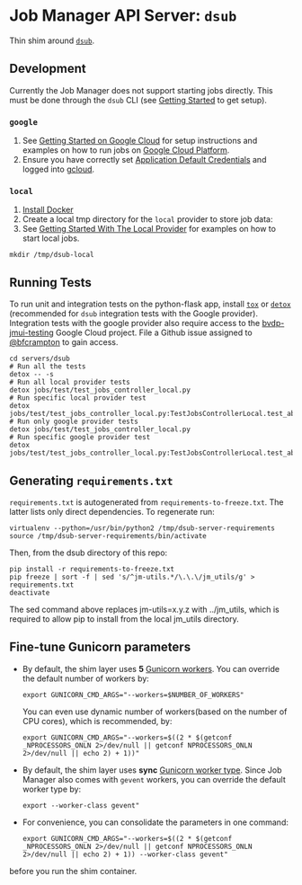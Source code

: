 # Job Manager API Server: `dsub`

Thin shim around [`dsub`](https://github.com/googlegenomics/dsub).

## Development

Currently the Job Manager does not support starting jobs directly. This must be done through the `dsub` CLI (see [Getting Started](https://github.com/googlegenomics/dsub#getting-started) to get setup).

### `google`
1. See [Getting Started on Google Cloud](https://github.com/googlegenomics/dsub#getting-started-on-google-cloud) for setup instructions and examples on how to run jobs on [Google Cloud Platform](https://www.google.com/search?q=google+cloud+platform&oq=Google+Cloud+Platform&aqs=chrome.0.0j69i60l3j0l2.2358j0j7&sourceid=chrome&ie=UTF-8).
1. Ensure you have correctly set [Application Default
Credentials](https://developers.google.com/identity/protocols/application-default-credentials)
and logged into [gcloud](https://cloud.google.com/sdk/docs/quickstarts).


### `local`
1. [Install Docker](https://docs.docker.com/engine/installation/)
1. Create a local tmp directory for the `local` provider to store job data:
1. See [Getting Started With The Local Provider](https://github.com/googlegenomics/dsub#getting-started-with-the-local-provider) for examples on how to start local jobs.
```
mkdir /tmp/dsub-local
```

## Running Tests
To run unit and integration tests on the python-flask app, install
[`tox`](https://github.com/tox-dev/tox) or
[`detox`](https://github.com/tox-dev/detox) (recommended for `dsub`
integration tests with the Google provider). Integration tests with the google
provider also require access to the [bvdp-jmui-testing](https://console.cloud.google.com/home/dashboard?project=bvdp-jmui-testing)
Google Cloud project. File a Github issue assigned to
[@bfcrampton](https://github.com/bfcrampton) to gain access.

```
cd servers/dsub
# Run all the tests
detox -- -s
# Run all local provider tests
detox jobs/test/test_jobs_controller_local.py
# Run specific local provider test
detox jobs/test/test_jobs_controller_local.py:TestJobsControllerLocal.test_abort_job
# Run only google provider tests
detox jobs/test/test_jobs_controller_local.py
# Run specific google provider test
detox jobs/test/test_jobs_controller_local.py:TestJobsControllerLocal.test_abort_job
```

## Generating `requirements.txt`

`requirements.txt` is autogenerated from `requirements-to-freeze.txt`. The
latter lists only direct dependencies. To regenerate run:
```
virtualenv --python=/usr/bin/python2 /tmp/dsub-server-requirements
source /tmp/dsub-server-requirements/bin/activate
```
Then, from the dsub directory of this repo:
```
pip install -r requirements-to-freeze.txt
pip freeze | sort -f | sed 's/^jm-utils.*/\.\.\/jm_utils/g' > requirements.txt
deactivate
```

The sed command above replaces jm-utils=x.y.z with ../jm_utils, which is required
to allow pip to install from the local jm_utils directory.


## Fine-tune Gunicorn parameters


- By default, the shim layer uses **5** [Gunicorn workers](http://docs.gunicorn.org/en/stable/settings.html#worker-class). You can override the default number of workers by:

    ```
    export GUNICORN_CMD_ARGS="--workers=$NUMBER_OF_WORKERS"
    ``` 
    You can even use dynamic number of workers(based on the number of CPU cores), which is recommended, by:
    ```
    export GUNICORN_CMD_ARGS="--workers=$((2 * $(getconf _NPROCESSORS_ONLN 2>/dev/null || getconf NPROCESSORS_ONLN 2>/dev/null || echo 2) + 1))"
    ```

- By default, the shim layer uses **sync** [Gunicorn worker type](http://docs.gunicorn.org/en/stable/design.html#sync-workers). Since Job Manager also comes with `gevent` workers, you can override the default worker type by:

    ```
    export --worker-class gevent"
    ```
   
- For convenience, you can consolidate the parameters in one command:

    ```
    export GUNICORN_CMD_ARGS="--workers=$((2 * $(getconf _NPROCESSORS_ONLN 2>/dev/null || getconf NPROCESSORS_ONLN 2>/dev/null || echo 2) + 1)) --worker-class gevent"        
    ```
before you run the shim container.